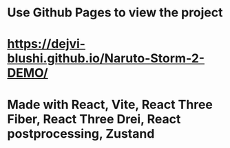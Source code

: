 # Use Github Pages to view the project
# https://dejvi-blushi.github.io/Naruto-Storm-2-DEMO/
# Made with React, Vite, React Three Fiber, React Three Drei, React postprocessing, Zustand
